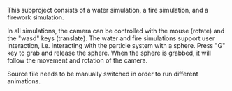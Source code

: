 This subproject consists of a water simulation, a fire simulation, and a firework simulation.

In all simulations, the camera can be controlled with the mouse (rotate) and the "wasd" keys (translate).
The water and fire simulations support user interaction, i.e. interacting with the particle system with a sphere.
Press "G" key to grab and release the sphere. When the sphere is grabbed, it will follow the movement and rotation of the camera.

Source file needs to be manually switched in order to run different animations.
